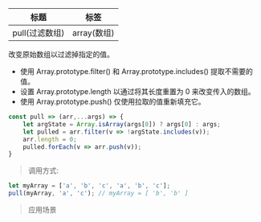 | 标题           | 标签        |
| -------------- | ----------- |
| pull(过滤数组) | array(数组) |

改变原始数组以过滤掉指定的值。

- 使用 Array.prototype.filter() 和 Array.prototype.includes() 提取不需要的值。
- 设置 Array.prototype.length 以通过将其长度重置为 0 来改变传入的数组。
- 使用 Array.prototype.push() 仅使用拉取的值重新填充它。

```js
const pull => (arr,...args) => {
    let argState = Array.isArray(args[0]) ? args[0] : args;
    let pulled = arr.filter(v => !argState.includes(v));
    arr.length = 0;
    pulled.forEach(v => arr.push(v));
}
```

> 调用方式:

```js
let myArray = ['a', 'b', 'c', 'a', 'b', 'c'];
pull(myArray, 'a', 'c'); // myArray = [ 'b', 'b' ]
```

> 应用场景
